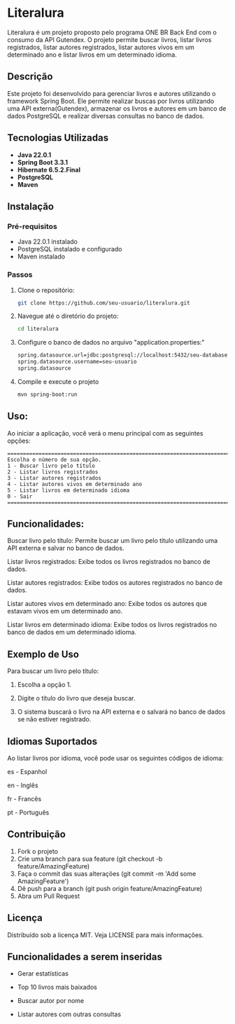# Literalura

Literalura é um projeto proposto pelo programa ONE BR Back End com o consumo da API Gutendex. O projeto permite buscar livros, listar livros registrados, listar autores registrados, listar autores vivos em um determinado ano e listar livros em um determinado idioma.

## Descrição

Este projeto foi desenvolvido para gerenciar livros e autores utilizando o framework Spring Boot. Ele permite realizar buscas por livros utilizando uma API externa(Gutendex), armazenar os livros e autores em um banco de dados PostgreSQL e realizar diversas consultas no banco de dados.

## Tecnologias Utilizadas

- **Java 22.0.1**
- **Spring Boot 3.3.1**
- **Hibernate 6.5.2.Final**
- **PostgreSQL**
- **Maven**

## Instalação

### Pré-requisitos

- Java 22.0.1 instalado
- PostgreSQL instalado e configurado
- Maven instalado

### Passos

1. Clone o repositório:

   ```sh
   git clone https://github.com/seu-usuario/literalura.git
2. Navegue até o diretório do projeto:
    ```sh
    cd literalura
3. Configure o banco de dados no arquivo "application.properties:"
    ```sh
    spring.datasource.url=jdbc:postgresql://localhost:5432/seu-database
    spring.datasource.username=seu-usuario
    spring.datasource
4. Compile e execute o projeto
   ```sh
   mvn spring-boot:run
## Uso: 
Ao iniciar a aplicação, você verá o menu principal com as seguintes opções:
    
    ===================================================================================================================
    Escolha o número de sua opção.
    1 - Buscar livro pelo título
    2 - Listar livros registrados
    3 - Listar autores registrados
    4 - Listar autores vivos em determinado ano
    5 - Listar livros em determinado idioma
    0 - Sair
    ===================================================================================================================
## Funcionalidades:
Buscar livro pelo título: Permite buscar um livro pelo título utilizando uma API externa e salvar no banco de dados.

Listar livros registrados: Exibe todos os livros registrados no banco de dados.

Listar autores registrados: Exibe todos os autores registrados no banco de dados.

Listar autores vivos em determinado ano: Exibe todos os autores que estavam vivos em um determinado ano.

Listar livros em determinado idioma: Exibe todos os livros registrados no banco de dados em um determinado idioma.

## Exemplo de Uso
Para buscar um livro pelo título:

  1. Escolha a opção 1.
  
  2. Digite o título do livro que deseja buscar.
  
  3. O sistema buscará o livro na API externa e o salvará no banco de dados se não estiver registrado.
  
  ## Idiomas Suportados
  
  Ao listar livros por idioma, você pode usar os seguintes códigos de idioma:

es - Espanhol

en - Inglês

fr - Francês

pt - Português

## Contribuição
1. Fork o projeto
2. Crie uma branch para sua feature (git checkout -b feature/AmazingFeature)
3. Faça o commit das suas alterações (git commit -m 'Add some AmazingFeature')
4. Dê push para a branch (git push origin feature/AmazingFeature)
5. Abra um Pull Request
   
## Licença
Distribuído sob a licença MIT. Veja LICENSE para mais informações.

## Funcionalidades a serem inseridas 
- Gerar estatísticas

- Top 10 livros mais baixados

- Buscar autor por nome

- Listar autores com outras consultas
